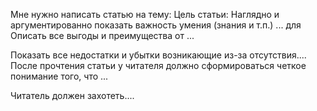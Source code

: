 
Мне нужно написать статью на тему: 
Цель статьи: Наглядно и аргументированно показать важность умения (знания и т.п.) ...
для 
Описать все выгоды и преимущества от ...

Показать все недостатки и убытки возникающие из-за отсутствия....
После прочтения статьи у читателя должно сформироваться четкое понимание того, что ...

Читатель должен захотеть....
